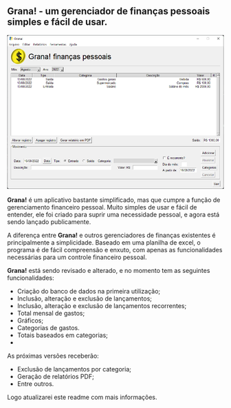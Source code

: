 ## **Grana!** - um gerenciador de finanças pessoais simples e fácil de usar.

![](grana.png)

**Grana!** é um aplicativo bastante simplificado, mas que cumpre a função de gerenciamento financeiro pessoal. Muito simples de usar e fácil de entender, ele foi criado para suprir uma necessidade pessoal, e agora está sendo lançado publicamente.

A diferença entre **Grana!** e outros gerenciadores de finanças existentes é principalmente a simplicidade. Baseado em uma planilha de excel, o programa é de fácil compreensão e enxuto, com apenas as funcionalidades necessárias para um controle financeiro pessoal.

**Grana!** está sendo revisado e alterado, e no momento tem as seguintes funcionalidades:

- Criação do banco de dados na primeira utilização;
- Inclusão, alteração e exclusão de lançamentos;
- Inclusão, alteração e exclusão de lançamentos recorrentes;
- Total mensal de gastos;
- Gráficos;
- Categorias de gastos.
- Totais baseados em categorias;
- 
As próximas versões receberão:

- Exclusão de lançamentos por categoria;
- Geração de relatórios PDF;
- Entre outros.

Logo atualizarei este readme com mais informações.
